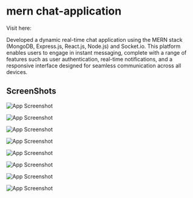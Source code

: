 # **mern chat-application**


Visit here: 

Developed a dynamic real-time chat application using the MERN stack (MongoDB, Express.js, React.js, Node.js) and Socket.io. This platform enables users to engage in instant messaging, complete with a range of features such as user authentication, real-time notifications, and a responsive interface designed for seamless communication across all devices.

## ScreenShots

![App Screenshot](https://res.cloudinary.com/djkvcjvrs/image/upload/v1729567108/github/z2zwvpaalmncc4aupns2.png)

![App Screenshot](https://res.cloudinary.com/djkvcjvrs/image/upload/v1729567108/github/gzff025ajakremuvdwjw.png)

![App Screenshot](https://res.cloudinary.com/djkvcjvrs/image/upload/v1729567108/github/jfl13xr5wkmsohddz0pa.png)

![App Screenshot](https://res.cloudinary.com/djkvcjvrs/image/upload/v1729567108/github/xyd1bkf6hrkp4paad8xg.png)

![App Screenshot](https://res.cloudinary.com/djkvcjvrs/image/upload/v1729567109/github/kw2qxwhbyeeeueae732h.png)

![App Screenshot](https://res.cloudinary.com/djkvcjvrs/image/upload/v1729567109/github/vot0haknyiwbtufdorhc.png)

![App Screenshot](https://res.cloudinary.com/djkvcjvrs/image/upload/v1729567109/github/xrdzjgwn6jbrbbl3utvw.png)

![App Screenshot](https://res.cloudinary.com/djkvcjvrs/image/upload/v1729567109/github/czusuldlww5smg435t6s.png)
